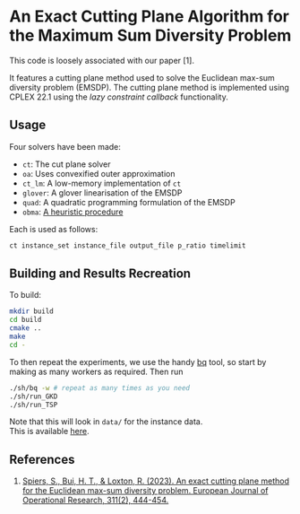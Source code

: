 # An Exact Cutting Plane Algorithm for the Maximum Sum Diversity Problem

This code is loosely associated with our paper [1].

It features a cutting plane method used to solve the Euclidean max-sum diversity problem (EMSDP).
The cutting plane method is implemented using CPLEX 22.1 using the _lazy constraint callback_ functionality.

## Usage

Four solvers have been made:

- `ct`: The cut plane solver
- `oa`: Uses convexified outer approximation
- `ct_lm`: A low-memory implementation of `ct`
- `glover`: A glover linearisation of the EMSDP
- `quad`: A quadratic programming formulation of the EMSDP
- `obma`: [A heuristic procedure]()

Each is used as follows:

```bash
ct instance_set instance_file output_file p_ratio timelimit
```

## Building and Results Recreation

To build:

```bash
mkdir build
cd build
cmake ..
make
cd -
```

To then repeat the experiments, we use the handy [bq](https://github.com/sitaramc/notes/blob/master/bq.mkd) tool, so start by making as many workers as required.
Then run

```bash
./sh/bq -w # repeat as many times as you need
./sh/run_GKD
./sh/run_TSP
```

Note that this will look in `data/` for the instance data.  
This is available [here](https://curtin-my.sharepoint.com/:u:/g/personal/283710c_curtin_edu_au/EaW4T0ErZJBNhWEo0jO2FuABi61Cic2hcDxvShj6O_nBmQ).

## References

 1. [Spiers, S., Bui, H. T., & Loxton, R. (2023). An exact cutting plane method for the Euclidean max-sum diversity problem. European Journal of Operational Research, 311(2), 444-454.](https://www.sciencedirect.com/science/article/pii/S037722172300379X)
